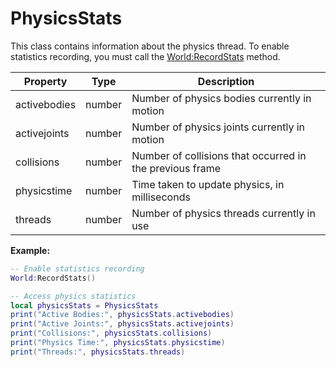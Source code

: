 # PhysicsStats #
This class contains information about the physics thread. To enable statistics recording, you must call the [World:RecordStats](World_RecordStats.md) method.

| Property | Type | Description |
| ----- | ----- | ----- |
| activebodies | number | Number of physics bodies currently in motion |
| activejoints | number | Number of physics joints currently in motion |
| collisions | number | Number of collisions that occurred in the previous frame |
| physicstime | number | Time taken to update physics, in milliseconds |
| threads | number | Number of physics threads currently in use |

**Example:**

```lua
-- Enable statistics recording
World:RecordStats()

-- Access physics statistics
local physicsStats = PhysicsStats
print("Active Bodies:", physicsStats.activebodies)
print("Active Joints:", physicsStats.activejoints)
print("Collisions:", physicsStats.collisions)
print("Physics Time:", physicsStats.physicstime)
print("Threads:", physicsStats.threads)
```